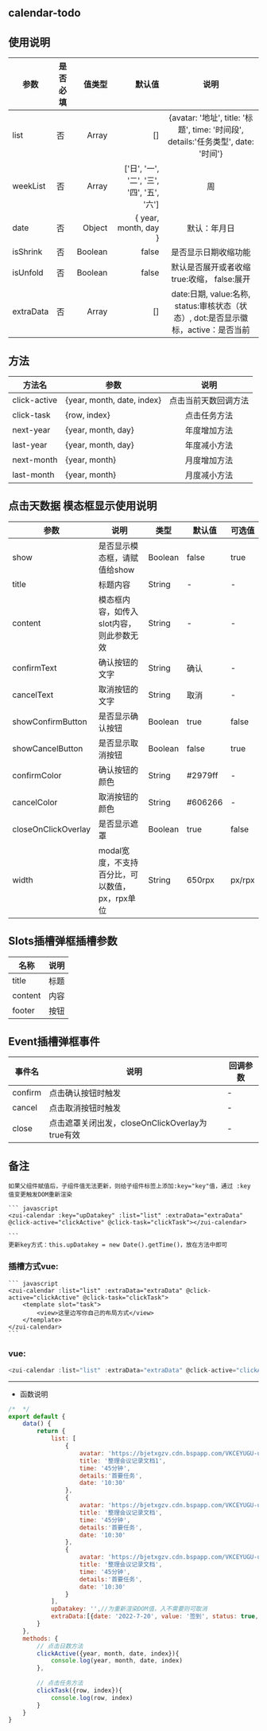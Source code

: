 ## calendar-todo
## 使用说明
| 参数		| 是否必填	|  值类型	| 默认值	| 说明			|
| --------- | -------- 	| -----: 	| --: 	| :------------:|
| list		|	否 		| Array	| []	| {avatar: '地址', title: '标题', time: '时间段', details:'任务类型', date: '时间'}	|
| weekList | 否   | Array | ['日', '一', '二', '三', '四', '五', '六'] | 周 |
| date     | 否   | Object | { year, month, day } | 默认：年月日 |
| isShrink     | 否   | Boolean | false | 是否显示日期收缩功能 |
| isUnfold     | 否   | Boolean | false | 默认是否展开或者收缩  true:收缩， false:展开 |
| extraData     | 否   | Array | [] | date:日期, value:名称, status:审核状态（状态）, dot:是否显示徽标，active：是否当前 |

## 方法
| 方法名|  参数| 说明|
| --------- | ---------| :--: |
| click-active | {year, month, date, index} | 点击当前天数回调方法|
| click-task | {row, index} | 点击任务方法 |
| next-year | {year, month, day} | 年度增加方法|
| last-year | {year, month, day} | 年度减小方法|
| next-month | {year, month} | 月度增加方法|
| last-month | {year, month} | 月度减小方法|

## 点击天数据 模态框显示使用说明
| 参数	 | 说明	|  类型	| 默认值	| 可选值	|
| ------ | -------- | ----- | -- | -------- |
| show	| 是否显示模态框，请赋值给show	|  Boolean	| false	| true|
| title	| 标题内容	|  String	| -	| -  |
| content	| 模态框内容，如传入slot内容，则此参数无效	|  String	| -	| - |
| confirmText	| 确认按钮的文字	|  String	| 确认	| - |
| cancelText	| 取消按钮的文字	|  String	| 取消	| - |
| showConfirmButton	| 是否显示确认按钮	|  Boolean	| true	| false |
| showCancelButton	| 是否显示取消按钮	|  Boolean	| false	| true |
| confirmColor	| 确认按钮的颜色	|  String	| #2979ff	| - |
| cancelColor	| 取消按钮的颜色	|  String	| #606266	| - |
| closeOnClickOverlay	| 是否显示遮罩	|  Boolean	| true	| false |
| width	| modal宽度，不支持百分比，可以数值，px，rpx单位	|  String | 650rpx	| px/rpx |

## Slots插槽弹框插槽参数
| 名称	 | 说明 |
| --------- | ---------|
| title | 标题 |
| content | 内容 |
| footer | 按钮 |

## Event插槽弹框事件
| 事件名	 | 说明 | 回调参数 |
| --------- | ---------| ---------|
| confirm | 点击确认按钮时触发 | - |
| cancel | 点击取消按钮时触发 | - |
| close | 点击遮罩关闭出发，closeOnClickOverlay为true有效 | - |
## 备注
	如果父组件赋值后，子组件值无法更新，则给子组件标签上添加:key="key"值，通过 :key 值变更触发DOM重新渲染

	``` javascript
	<zui-calendar :key="upDatakey" :list="list" :extraData="extraData" @click-active="clickActive" @click-task="clickTask"></zui-calendar>
	
	```
	更新key方式：this.upDatakey = new Date().getTime()，放在方法中即可
### 插槽方式vue:
	``` javascript
	<zui-calendar :list="list" :extraData="extraData" @click-active="clickActive" @click-task="clickTask">
		<template slot="task">
			<view>这里边写你自己的布局方式</view>
		</template>
	</zui-calendar>
	```
### vue:
``` javascript
<zui-calendar :list="list" :extraData="extraData" @click-active="clickActive" @click-task="clickTask"></zui-calendar>
```

---
* 函数说明


``` javascript
/*  */
export default {
	data() {
		return {
			list: [
				{
					avatar: 'https://bjetxgzv.cdn.bspapp.com/VKCEYUGU-uni-app-doc/6acec660-4f31-11eb-a16f-5b3e54966275.jpg',
					title: '整理会议记录文档1',
					time: '45分钟',
					details:'首要任务',
					date: '10:30'
				},
				{
					avatar: 'https://bjetxgzv.cdn.bspapp.com/VKCEYUGU-uni-app-doc/6acec660-4f31-11eb-a16f-5b3e54966275.jpg',
					title: '整理会议记录文档',
					time: '45分钟',
					details:'首要任务',
					date: '10:30'
				},
				{
					avatar: 'https://bjetxgzv.cdn.bspapp.com/VKCEYUGU-uni-app-doc/6acec660-4f31-11eb-a16f-5b3e54966275.jpg',
					title: '整理会议记录文档',
					time: '45分钟',
					details:'首要任务',
					date: '10:30'
				}
			],
			upDatakey: '',//为重新渲染DOM值，入不需要则可取消
			extraData:[{date: '2022-7-20', value: '签到', status: true, dot: true, active: false},{date: '2022-7-19', value: '未签到', status: false, dot: true, active: true}]
		}
	},
	methods: {
		// 点击日数方法
		clickActive({year, month, date, index}){
			console.log(year, month, date, index)
		},
		
		// 点击任务方法
		clickTask({row, index}){
			console.log(row, index)
		}
	}
}
```